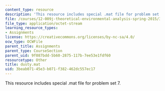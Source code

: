 ```yaml
---
content_type: resource
description: 'This resource includes special .mat file for problem set 7. '
file: /courses/12-009j-theoretical-environmental-analysis-spring-2015/3beab07145e3b071f382462dc557ec17_dusty.mat
file_type: application/octet-stream
learning_resource_types:
- Assignments
license: https://creativecommons.org/licenses/by-nc-sa/4.0/
ocw_type: OCWFile
parent_title: Assignments
parent_type: CourseSection
parent_uid: 9f087bdd-5b60-2875-117b-7ee53e1fdf60
resourcetype: Other
title: dusty.mat
uid: 3beab071-45e3-b071-f382-462dc557ec17
---
```

This resource includes special .mat file for problem set 7. 